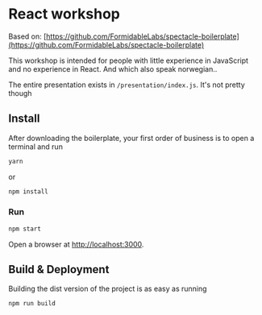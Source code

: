 # React workshop

Based on: [https://github.com/FormidableLabs/spectacle-boilerplate](https://github.com/FormidableLabs/spectacle-boilerplate)  

This workshop is intended for people with little experience in JavaScript and no experience in React. And which also speak norwegian..  

The entire presentation exists in `/presentation/index.js`. It's not pretty though

## Install

After downloading the boilerplate, your first order of business is to open a terminal and run 
```bash
yarn
```
or 
```bash
npm install
```
### Run
```bash
npm start
```

Open a browser at [http://localhost:3000](http://localhost:3000).

## Build & Deployment

Building the dist version of the project is as easy as running
```bash
npm run build
```
